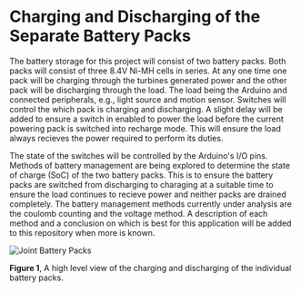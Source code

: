 # Charging and Discharging of the Separate Battery Packs

The battery storage for this project will consist of two battery packs. Both packs will consist of three 8.4V Ni-MH cells in series. At any one time one pack will
be charging through the turbines generated power and the other pack will be discharging through the load. The load being the Arduino and connected peripherals, e.g.,
light source and motion sensor. Switches will control the which pack is charging and discharging. A slight delay will be added to ensure a switch in enabled to power
the load before the current powering pack is switched into recharge mode. This will ensure the load always recieves the power required to perform its duties.

The state of the switches will be controlled by the Arduino's I/O pins. Methods of battery management are being explored to determine the state of charge (SoC) of the
two battery packs. This is to ensure the battery packs are switched from discharging to charaging at a suitable time to ensure the load continues to recieve power and
neither packs are drained completely. The battery management methods currently under analysis are the coulomb counting and the voltage method. A description of each
method and a conclusion on which is best for this application will be added to this repository when more is known.

![Joint Battery Packs](https://user-images.githubusercontent.com/108167199/176571609-127ee393-44c6-4e6b-bce1-d8960f0d6680.PNG)

**Figure 1**, A high level view of the charging and discharging of the individual battery packs.
